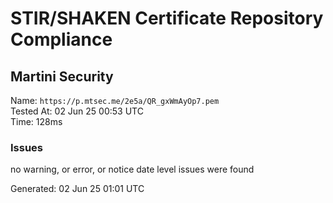 # STIR/SHAKEN Certificate Repository Compliance

## Martini Security

Name: `https://p.mtsec.me/2e5a/QR_gxWmAyOp7.pem`\
Tested At: 02 Jun 25 00:53 UTC\
Time: 128ms

### Issues

no warning, or error, or notice date level issues were found

Generated: 02 Jun 25 01:01 UTC